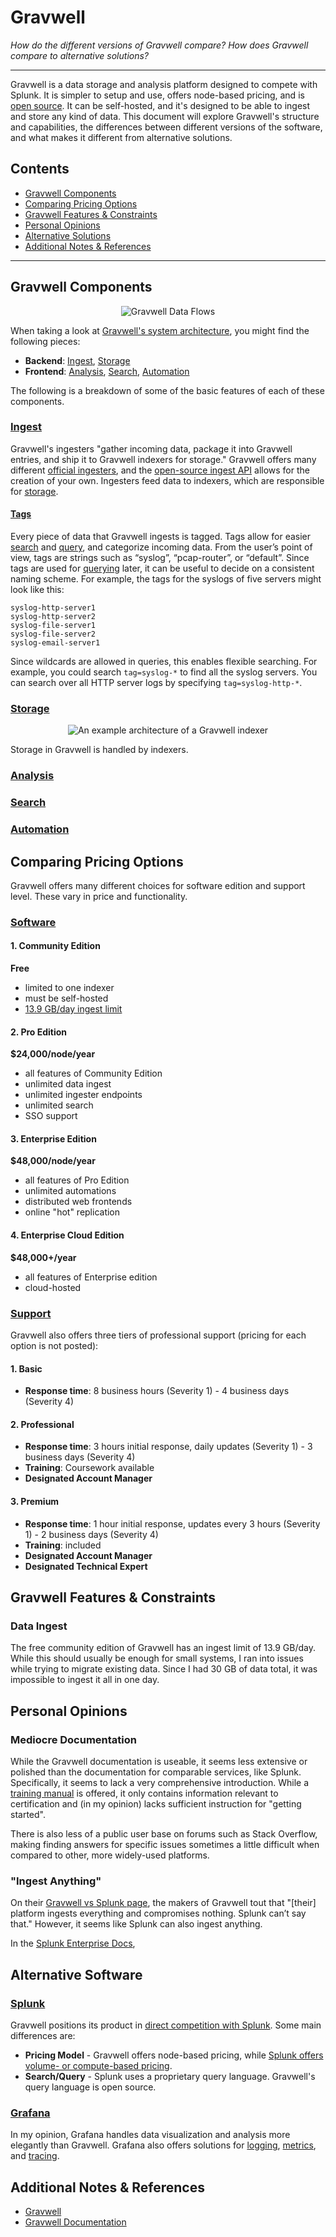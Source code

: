 # Gravwell

_How do the different versions of Gravwell compare? How does Gravwell compare to alternative solutions?_

---

Gravwell is a data storage and analysis platform designed to compete with Splunk. It is simpler to setup and use, offers node-based pricing, and is [open source](https://github.com/gravwell/gravwell). It can be self-hosted, and it's designed to be able to ingest and store any kind of data. This document will explore Gravwell's structure and capabilities, the differences between different versions of the software, and what makes it different from alternative solutions.

## Contents

- [Gravwell Components](#gravwell-components)
- [Comparing Pricing Options](#comparing-pricing-options)
- [Gravwell Features & Constraints](#gravwell-features--constraints)
- [Personal Opinions](#personal-opinions)
- [Alternative Solutions](#alternative-software)
- [Additional Notes & References](#additional-notes--references)

---

## Gravwell Components

<figure style="
  height: auto; 
  width: auto;
  display: flex;
  flex-direction: column;
  align-items: center;
">
  <img 
    src="../../img/gravwell/gravwell.png"
    style="
      max-height: 400px;
      width: auto;
  " 
    alt="Gravwell Data Flows"
    />
</figure>

When taking a look at [Gravwell's system architecture](https://docs.gravwell.io/architecture/architecture.html), you might find the following pieces:

- **Backend**: [Ingest](#ingest), [Storage](#storage)
- **Frontend**: [Analysis](#analysis), [Search](#search), [Automation](#automation)

The following is a breakdown of some of the basic features of each of these components.

### [Ingest](https://docs.gravwell.io/ingesters/ingesters.html)

Gravwell's ingesters "gather incoming data, package it into Gravwell entries, and ship it to Gravwell indexers for storage." Gravwell offers many different [official ingesters](https://docs.gravwell.io/ingesters/ingesters.html#ingesters-list), and the [open-source ingest API](https://github.com/gravwell/gravwell/tree/master/ingest) allows for the creation of your own. Ingesters feed data to indexers, which are responsible for [storage](#storage).

#### [Tags](https://docs.gravwell.io/ingesters/ingesters.html#tags)

Every piece of data that Gravwell ingests is tagged. Tags allow for easier [search](#search) and [query](#analysis), and categorize incoming data. From the user’s point of view, tags are strings such as “syslog”, “pcap-router”, or “default”. Since tags are used for [querying](#search) later, it can be useful to decide on a consistent naming scheme. For example, the tags for the syslogs of five servers might look like this:

```
syslog-http-server1
syslog-http-server2
syslog-file-server1
syslog-file-server2
syslog-email-server1
```

Since wildcards are allowed in queries, this enables flexible searching. For example, you could search ``tag=syslog-*`` to find all the syslog servers. You can search over all HTTP server logs by specifying ``tag=syslog-http-*``.

### [Storage]()

<figure style="
  height: auto; 
  width: auto;
  display: flex;
  flex-direction: column;
  align-items: center;
">
  <img 
    src="../../img/gravwell/gravwell_indexer.png"
    style="
      max-height: 300px;
      width: auto;
  " 
    alt="An example architecture of a Gravwell indexer"
    />
</figure>

Storage in Gravwell is handled by indexers. 

### [Analysis]()

### [Search]()

### [Automation]()

## Comparing Pricing Options

Gravwell offers many different choices for software edition and support level. These vary in price and functionality.

### [Software](https://www.gravwell.io/pricing)

#### 1. Community Edition

**Free**

- limited to one indexer
- must be self-hosted
- [13.9 GB/day ingest limit](#data-ingest)

#### 2. Pro Edition

**$24,000/node/year**

- all features of Community Edition
- unlimited data ingest
- unlimited ingester endpoints
- unlimited search
- SSO support

#### 3. Enterprise Edition

**$48,000/node/year**

- all features of Pro Edition
- unlimited automations
- distributed web frontends
- online "hot" replication

#### 4. Enterprise Cloud Edition

**$48,000+/year**

- all features of Enterprise edition
- cloud-hosted

### [Support](https://www.gravwell.io/pricing#hs_cos_wrapper_module_16678503781958)

Gravwell also offers three tiers of professional support (pricing for each option is not posted):

#### 1. Basic

- **Response time**: 8 business hours (Severity 1) - 4 business days (Severity 4)

#### 2. Professional

- **Response time**: 3 hours initial response, daily updates (Severity 1) - 3 business days (Severity 4)
- **Training**: Coursework available
- **Designated Account Manager**

#### 3. Premium

- **Response time**: 1 hour initial response, updates every 3 hours (Severity 1) - 2 business days (Severity 4)
- **Training**: included
- **Designated Account Manager**
- **Designated Technical Expert**

## Gravwell Features & Constraints

### Data Ingest

The free community edition of Gravwell has an ingest limit of 13.9 GB/day. While this should usually be enough for small systems, I ran into issues while trying to migrate existing data. Since I had 30 GB of data total, it was impossible to ingest it all in one day.

## Personal Opinions

### Mediocre Documentation

While the Gravwell documentation is useable, it seems less extensive or polished than the documentation for comparable services, like Splunk. Specifically, it seems to lack a very comprehensive introduction. While a [training manual](./gravwell_training_5.1.2.pdf) is offered, it only contains information relevant to certification and (in my opinion) lacks sufficient instruction for "getting started".

There is also less of a public user base on forums such as Stack Overflow, making finding answers for specific issues sometimes a little difficult when compared to other, more widely-used platforms.

### "Ingest Anything"

On their [Gravwell vs Splunk page](https://www.gravwell.io/gravwell-vs-splunk), the makers of Gravwell tout that "[their] platform ingests everything and compromises nothing. Splunk can’t say that." However, it seems like Splunk can also ingest anything.

In the [Splunk Enterprise Docs](https://docs.splunk.com/Documentation/Splunk/9.0.2/Data/WhatSplunkcanmonitor),

## Alternative Software

### [Splunk](https://www.splunk.com)

Gravwell positions its product in [direct competition with Splunk](https://www.gravwell.io/gravwell-vs-splunk). Some main differences are:

- **Pricing Model** - Gravwell offers node-based pricing, while [Splunk offers volume- or compute-based pricing](https://www.splunk.com/en_us/products/pricing/enterprise-platform.html).
- **Search/Query** - Splunk uses a proprietary query language. Gravwell's query language is open source.

### [Grafana](https://grafana.com/)

In my opinion, Grafana handles data visualization and analysis more elegantly than Gravwell. Grafana also offers solutions for [logging](https://grafana.com/logs/), [metrics](https://grafana.com/metrics/), and [tracing](https://grafana.com/traces/).

## Additional Notes & References

- [Gravwell](https://www.gravwell.io/)
- [Gravwell Documentation](https://docs.gravwell.io/)